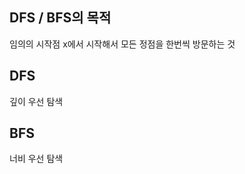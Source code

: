 ## DFS / BFS의 목적
임의의 시작점 x에서 시작해서 모든 정점을 한번씩 방문하는 것


## DFS
깊이 우선 탐색

## BFS
너비 우선 탐색
<!--stackedit_data:
eyJoaXN0b3J5IjpbLTg3MzY2NDYyOV19
-->